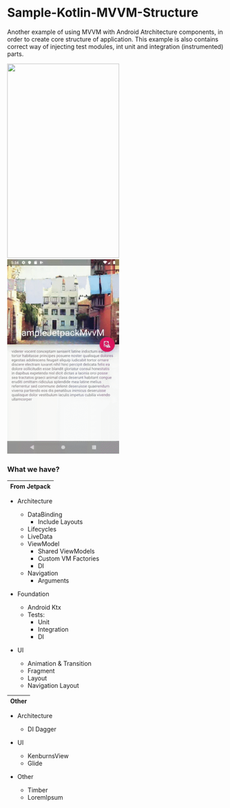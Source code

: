 # Sample-Kotlin-MVVM-Structure

Another example of using MVVM with Android Atrchitecture components, in order to create core structure of application. This example is also contains correct way of injecting test modules, int unit and integration (instrumented) parts. 


<img src="https://raw.githubusercontent.com/GensaGames/Sample-Jetpack-Kt-MVVM/master/screens/main.gif" width="260" height="450" />                    &nbsp;&nbsp;&nbsp;&nbsp;&nbsp;&nbsp;&nbsp;&nbsp;&nbsp;&nbsp;&nbsp;&nbsp;&nbsp;&nbsp;&nbsp;&nbsp;&nbsp;&nbsp;&nbsp;&nbsp;&nbsp;&nbsp;&nbsp;&nbsp;&nbsp;&nbsp;&nbsp;&nbsp;&nbsp;&nbsp;   <img src="https://raw.githubusercontent.com/GensaGames/Sample-Jetpack-Kt-MVVM/master/screens/detail.gif" width="260" height="450" />

### What we have? 

From Jetpack | 
------------ |

* Architecture
  * DataBinding
    * Include Layouts
  * Lifecycles
  * LiveData
  * ViewModel
    * Shared ViewModels
    * Custom VM Factories
    * DI
  * Navigation
    * Arguments

* Foundation
  * Android Ktx
  * Tests:
    * Unit
    * Integration
    * DI
    
* UI
  * Animation & Transition
  * Fragment
  * Layout
  * Navigation Layout
  
  
  



Other | 
------------ |

* Architecture
  * DI Dagger
  
* UI
  * KenburnsView
  * Glide
  
* Other
  * Timber
  * LoremIpsum
  
  
 
  

